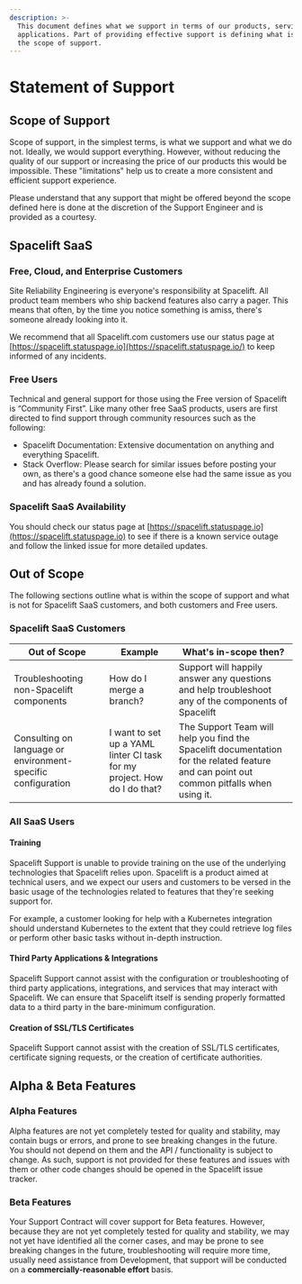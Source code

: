 ```yaml
---
description: >-
  This document defines what we support in terms of our products, services, and
  applications. Part of providing effective support is defining what is outside
  the scope of support.
---
```


# Statement of Support

## Scope of Support

Scope of support, in the simplest terms, is what we support and what we do not. Ideally, we would support everything. However, without reducing the quality of our support or increasing the price of our products this would be impossible. These "limitations" help us to create a more consistent and efficient support experience.

Please understand that any support that might be offered beyond the scope defined here is done at the discretion of the Support Engineer and is provided as a courtesy.

## Spacelift SaaS

### Free, Cloud, and Enterprise Customers

Site Reliability Engineering is everyone's responsibility at Spacelift. All product team members who ship backend features also carry a pager. This means that often, by the time you notice something is amiss, there's someone already looking into it.

We recommend that all Spacelift.com customers use our status page at [https://spacelift.statuspage.io](https://spacelift.statuspage.io/) to keep informed of any incidents.

### Free Users

Technical and general support for those using the Free version of Spacelift is “Community First”. Like many other free SaaS products, users are first directed to find support through community resources such as the following:

- Spacelift Documentation: Extensive documentation on anything and everything Spacelift.
- Stack Overflow: Please search for similar issues before posting your own, as there's a good chance someone else had the same issue as you and has already found a solution.

### Spacelift SaaS Availability

You should check our status page at [https://spacelift.statuspage.io](https://spacelift.statuspage.io) to see if there is a known service outage and follow the linked issue for more detailed updates.

## Out of Scope

The following sections outline what is within the scope of support and what is not for Spacelift SaaS customers, and both customers and Free users.

### Spacelift SaaS Customers

| Out of Scope                                                 | Example                                                                  | What's in-scope then?                                                                                                                    |
| ------------------------------------------------------------ | ------------------------------------------------------------------------ | ---------------------------------------------------------------------------------------------------------------------------------------- |
| Troubleshooting non-Spacelift components                     | How do I merge a branch?                                                 | Support will happily answer any questions and help troubleshoot any of the components of Spacelift                                       |
| Consulting on language or environment-specific configuration | I want to set up a YAML linter CI task for my project. How do I do that? | The Support Team will help you find the Spacelift documentation for the related feature and can point out common pitfalls when using it. |

### All SaaS Users

#### Training

Spacelift Support is unable to provide training on the use of the underlying technologies that Spacelift relies upon. Spacelift is a product aimed at technical users, and we expect our users and customers to be versed in the basic usage of the technologies related to features that they're seeking support for.

For example, a customer looking for help with a Kubernetes integration should understand Kubernetes to the extent that they could retrieve log files or perform other basic tasks without in-depth instruction.

#### Third Party Applications & Integrations

Spacelift Support cannot assist with the configuration or troubleshooting of third party applications, integrations, and services that may interact with Spacelift. We can ensure that Spacelift itself is sending properly formatted data to a third party in the bare-minimum configuration.

#### Creation of SSL/TLS Certificates

Spacelift Support cannot assist with the creation of SSL/TLS certificates, certificate signing requests, or the creation of certificate authorities.

## **Alpha & Beta Features**

### **Alpha Features**

Alpha features are not yet completely tested for quality and stability, may contain bugs or errors, and prone to see breaking changes in the future. You should not depend on them and the API / functionality is subject to change. As such, support is not provided for these features and issues with them or other code changes should be opened in the Spacelift issue tracker.

### Beta Features

Your Support Contract will cover support for Beta features. However, because they are not yet completely tested for quality and stability, we may not yet have identified all the corner cases, and may be prone to see breaking changes in the future, troubleshooting will require more time, usually need assistance from Development, that support will be conducted on a **commercially-reasonable effort** basis.
